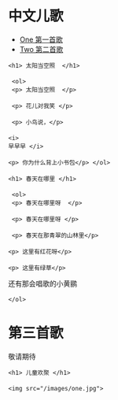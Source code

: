 # 中文儿歌

<html>

<head>

<title>

中文儿歌
</title>

<meta charset="UTF-8">

</head>

<body>

<ul>

<li> <a href="songs/1sunsong.html"> One 第一首歌 </a> </li>

<li> <a href="songs/2springsong.html">Two 第二首歌</a> </li> 



</ul>

    <h1> 太阳当空照  </h1>
  
     <ol>
	 <p> 太阳当空照  </p>

     <p> 花儿对我笑 </p>
	 
	 <p> 小鸟说，</p> 
	 
    <i> 
    早早早 </i>
	
    <p> 你为什么背上小书包</p> </ol>
	
	<h1> 春天在哪里 </h1>

	 <ol>
	 <p> 春天在哪里呀  </p>

     <p> 春天在哪里呀 </p>
	 
	 <p> 春天在那青翠的山林里</p> 
     
    <p> 这里有红花呀</p> 
	
	<p> 这里有绿草</p> 
	
<p> 还有那会唱歌的小黄鹂</p>

	</ol>

<h1> 第三首歌 </h1>
敬请期待
	
	<h1> 儿童欢聚 </h1>
	
	<img src="/images/one.jpg">


</body>

</html>

